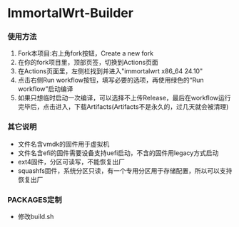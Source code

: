 # ImmortalWrt-Builder

### 使用方法
1. Fork本项目:右上角fork按钮，Create a new fork
2. 在你的fork项目里，顶部页签，切换到Actions页面
3. 在Actions页面里，左侧栏找到并进入"immortalwrt x86_64 24.10"
4. 点击右侧Run workflow按钮，填写必要的选项，再使用绿色的“Run workflow”启动编译
5. 如果只想临时启动一次编译，可以选择不上传Release，最后在workflow运行完毕后，点击进入，下载Artifacts(Artifacts不是永久的，过几天就会被清理)

### 其它说明
- 文件名含vmdk的固件用于虚拟机
- 文件名含efi的固件需要设备支持uefi启动，不含的固件用legacy方式启动
- ext4固件，分区可读写，不能恢复出厂
- squashfs固件，系统分区只读，有一个专用分区用于存储配置，所以可以支持恢复出厂

### PACKAGES定制
- 修改build.sh